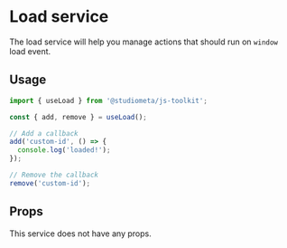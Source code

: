 # Load service

The load service will help you manage actions that should run on `window` load event.

## Usage

```js
import { useLoad } from '@studiometa/js-toolkit';

const { add, remove } = useLoad();

// Add a callback
add('custom-id', () => {
  console.log('loaded!');
});

// Remove the callback
remove('custom-id');
```

## Props

This service does not have any props.
